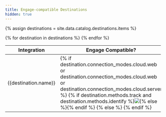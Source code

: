 ```yaml
---
title: Engage-compatible Destinations
hidden: true
---
```

{% assign destinations = site.data.catalog.destinations.items %}


<table>
<thead>
<th>Integration</th>
<th>Engage Compatible?</th>
</thead>
<tbody>
{% for destination in destinations %}
<tr>
<td>{{destination.name}}</td>
<td>{% if destination.connection_modes.cloud.web or destination.connection_modes.cloud.web or destination.connection_modes.cloud.server %} {% if destination.methods.track and destination.methods.identify %}<img class="inline" src="/docs/images/supported.svg" />{% else %}<img alt="" class="inline" src="/docs/images/unsupported.svg" />{% endif %} {% else %} <img alt="" class="inline" src="/docs/images/unsupported.svg" />{% endif %}</td>
</tr>
{% endfor %}
</tbody>
</table>